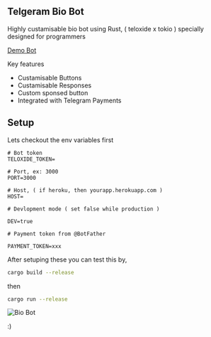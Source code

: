 ## Telgeram Bio Bot

Highly custamisable bio bot using Rust, ( teloxide x tokio ) specially designed for programmers

[Demo Bot](https://telegram.dog/coswatbot)

Key features

- Custamisable Buttons
- Custamisable Responses
- Custom sponsed button
- Integrated with Telegram Payments

## Setup

Lets checkout the env variables first

```.env
# Bot token
TELOXIDE_TOKEN=

# Port, ex: 3000
PORT=3000

# Host, ( if heroku, then yourapp.herokuapp.com )
HOST=

# Devlopment mode ( set false while production )

DEV=true

# Payment token from @BotFather

PAYMENT_TOKEN=xxx
```

After setuping these you can test this by, 

```bash
cargo build --release
```

then 

```bash
cargo run --release
```

![Bio Bot](https://github-production-user-asset-6210df.s3.amazonaws.com/97345827/263542767-4d1e78a0-315a-4f1c-a94c-20a0416c24ae.jpg)

:)
